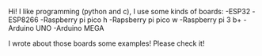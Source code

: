 Hi!
I like programming (python and c), I use some kinds of boards:
  -ESP32
  -ESP8266
  -Raspberry pi pico h
  -Rapsberry pi pico w
  -Raspberry pi 3 b+
  -Arduino UNO
  -Arduino MEGA

I wrote about those boards some examples!
Please check it!
